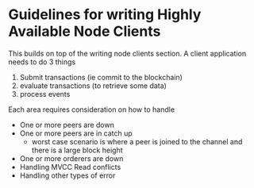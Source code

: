 # Guidelines for writing Highly Available Node Clients

This builds on top of the writing node clients section. A client application needs to do 3 things

1. Submit transactions (ie commit to the blockchain)
2. evaluate transactions (to retrieve some data)
3. process events

Each area requires consideration on how to handle

- One or more peers are down
- One or more peers are in catch up
  - worst case scenario is where a peer is joined to the channel and there is a large block height
- One or more orderers are down
- Handling MVCC Read conflicts
- Handling other types of error


